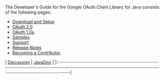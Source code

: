 The Developer's Guide for the Google OAuth Client Library for Java consists of the following pages:
  * [Download and Setup](Setup.md)
  * [OAuth 2.0](OAuth2.md)
  * [OAuth 1.0a](OAuth1.md)
  * [Samples](Samples.md)
  * [Support](Support.md)
  * [Release Notes](ReleaseNotes.md)
  * [Becoming a Contributor](BecomingAContributor.md)

| [Discussion](http://groups.google.com/group/google-oauth-java-client) | [JavaDoc](http://javadoc.google-oauth-java-client.googlecode.com/hg/1.18.0-rc/index.html) |
|:------------------------------------------------------------------------------------------------------------------------------------------------------------------|